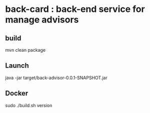# back-card : back-end service for manage advisors

## build
mvn clean package

## Launch
java -jar target/back-advisor-0.0.1-SNAPSHOT.jar

## Docker
sudo ./build.sh version
